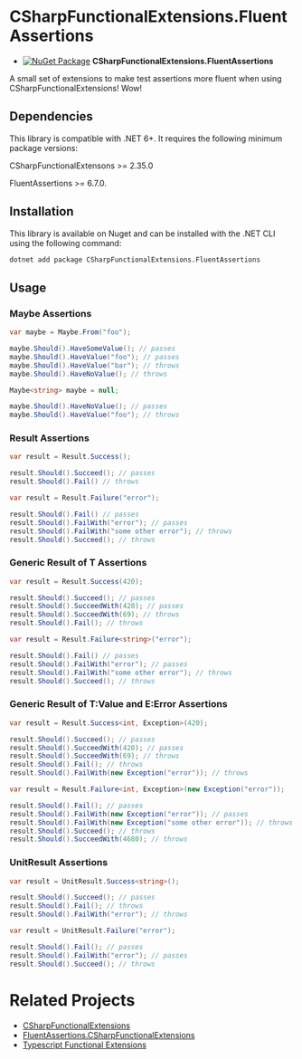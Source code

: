 # CSharpFunctionalExtensions.FluentAssertions

- [![NuGet Package](https://img.shields.io/nuget/v/CSharpFunctionalExtensions.FluentAssertions.svg)](https://www.nuget.org/packages/CSharpFunctionalExtensions.FluentAssertions) **CSharpFunctionalExtensions.FluentAssertions**

A small set of extensions to make test assertions more fluent when using CSharpFunctionalExtensions! Wow!

## Dependencies

This library is compatible with .NET 6+. It requires the following minimum package versions:

CSharpFunctionalExtensons >= 2.35.0

FluentAssertions >= 6.7.0.

## Installation

This library is available on Nuget and can be installed with the .NET CLI using the following command:

```bash
dotnet add package CSharpFunctionalExtensions.FluentAssertions
```

## Usage

### Maybe Assertions

```csharp
var maybe = Maybe.From("foo");

maybe.Should().HaveSomeValue(); // passes
maybe.Should().HaveValue("foo"); // passes
maybe.Should().HaveValue("bar"); // throws
maybe.Should().HaveNoValue(); // throws
```

```csharp
Maybe<string> maybe = null;

maybe.Should().HaveNoValue(); // passes
maybe.Should().HaveValue("foo"); // throws
```

### Result Assertions 

```csharp
var result = Result.Success();

result.Should().Succeed(); // passes
result.Should().Fail() // throws
```

```csharp
var result = Result.Failure("error");

result.Should().Fail() // passes
result.Should().FailWith("error"); // passes
result.Should().FailWith("some other error"); // throws
result.Should().Succeed(); // throws
```

### Generic Result of T Assertions

```csharp
var result = Result.Success(420);

result.Should().Succeed(); // passes
result.Should().SucceedWith(420); // passes
result.Should().SucceedWith(69); // throws
result.Should().Fail(); // throws
```

```csharp
var result = Result.Failure<string>("error");

result.Should().Fail() // passes
result.Should().FailWith("error"); // passes
result.Should().FailWith("some other error"); // throws
result.Should().Succeed(); // throws
```

### Generic Result of T:Value and E:Error Assertions

```csharp
var result = Result.Success<int, Exception>(420);

result.Should().Succeed(); // passes
result.Should().SucceedWith(420); // passes
result.Should().SucceedWith(69); // throws
result.Should().Fail(); // throws
result.Should().FailWith(new Exception("error")); // throws
```

```csharp
var result = Result.Failure<int, Exception>(new Exception("error"));

result.Should().Fail(); // passes
result.Should().FailWith(new Exception("error")); // passes
result.Should().FailWith(new Exception("some other error")); // throws
result.Should().Succeed(); // throws
result.Should().SucceedWith(4680); // throws
```

### UnitResult Assertions

```csharp
var result = UnitResult.Success<string>();

result.Should().Succeed(); // passes
result.Should().Fail(); // throws
result.Should().FailWith("error"); // throws
```

```csharp
var result = UnitResult.Failure("error");

result.Should().Fail(); // passes
result.Should().FailWith("error"); // passes
result.Should().Succeed(); // throws
```

# Related Projects

* [CSharpFunctionalExtensions](https://github.com/vkhorikov/CSharpFunctionalExtensions)
* [FluentAssertions.CSharpFunctionalExtensions](https://github.com/pedromtcosta/FluentAssertions.CSharpFunctionalExtensions)
* [Typescript Functional Extensions](https://github.com/seangwright/typescript-functional-extensions)

